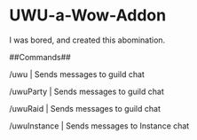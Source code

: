 # UWU-a-Wow-Addon

I was bored, and created this abomination.

##Commands##

/uwu <text> | Sends messages to guild chat
  
/uwuParty <text> | Sends messages to guild chat
  
/uwuRaid <text> | Sends messages to guild chat
  
/uwuInstance <text> | Sends messages to Instance chat
